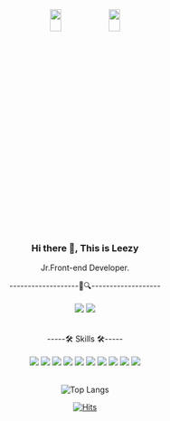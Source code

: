 <div align=center>

<img src="https://lh3.googleusercontent.com/Vq8smBDcZ1qUNQqP6PaVnlPJPUV9zDEHTBWrkPkucfN4FWWCpQvTf8zI2MrEx7P3a-wNKf1wv95Mv2zYrAqYbKf3j70JNWNw_-P4j00RIIFXSR1gVnqWeytkxqX1BfvGGqP2-NtHvBYBJ7-H3HMhZsnADSa4KlKT349Yk42iEbUm6v4_cetHxlETt7t2fRXQPGSWM6hv9pS6qRnK5wT1MLwhsulX-L4H-Ir_B7xpYd90KypJ5o47LNgLBbxgommgGOqA56onYFZ6XTzA2WlIBUsMRsqpcfRast615HINa0zKfZybAsnB_2hDePqACtNP16h1ezegqiA302bL8H5BL2cXX6Z3HKWkDm4WUt3LGvSqEH33OPbav4LwmU-fWYaWV0JOCSxNT1lTZGvoDpwLEb0tOLV8SXLZE3Ou91nDmzItsw99XTkU96a0N5AnVdOZADV_nfafBBBPCmERn8qrVAf6ltEkic98MbpI9YGCNquDFTzZdBgxqQ0rpXkmWLPmsfUP9yfHRb1st7bWvcgb6BxF3kyiwcfGF9xKmy-M2hQGzT110P02yAz9V83gZRQ8za-O8BgAujf9rnvqnIKj2_3D2MUghTsiuUeUK5CiD67l8wtPy_K3ALeYZbhgDWvE6iRZ8Y6v-yZo7QvIbYcWaaDFpHwP0r890UAXJq-JmqGqhLxC5B5Qcm65e_poFiHFowOWq28nbOCbdIbJsNsqe0hf04eJAToN-Y3UzV40wIjEBHdpNnCWqFDus6OFSiZBQ5DNkAj2zY4B8ktHjPYwQ0c9fUO_chDpnHig=w703-h937-no?authuser=0" width="20%" height="10%">
<img src="https://lh3.googleusercontent.com/kHqHKgZZ_I3EUDkKATnlROHTG7J6Mz0q_PAHFvFc8wmZ7ek6j2TbZeXmiuXzeLOQVgbWKC9XFMEBfklSxCihYyymgZoG0SJoaofjZe29pbT165qUCN4osMpL6pdP2tTgzyBZf2runj9Sr38E81khqU-6Pm09ErWa-7_8bgTh9Fs9QrCyS_zWsFdAo9YFLljkTv-f9I0cGR5pmxOIlVFMR-qA_3CztFJV4aphhpfHt6VxAx_MIulgiaYE0DZxfCJTq-r8Va3BR8Iyp3zilyNOna98K0A_MPB7lTZOAxqDkB9AEB1jvENZujh3SfTvTf_8cVlyUt-wJHWqMid-T1ETdWVgLYkIVlFQLgkAr8ncxiWPBe-feHCesQJGLOYEeLBxOfqgxE_-dGv7acJUYKdUpCAN0Vhcr1ilO6LVe-0ONpDHEcqWJNM-RKGno2ZLAvOy-uExuK1uNNv7KJ8hrobUbVi6vDaOASoiVulyrw0QtLQvwtvvvyaj3OF9y-9h2WP0t8P1ZHNEYaRxI0UQJZyWgP9T1A-QQS46VLAj52L6MMytE4NaNN5HLMgEvfYKk9Gl5J3d53t6zIdSghk4kT9kVFqQVWXAkK-pqqNlNp03FJ_q1QzojIm9ZkulGx3dveQhzyy0rIqg1chF5_5_4L1ww7BtnNG86w3rsSxt8bja_QswHPFHLUtlM5SqD5sTxlnCfgbox0Ts5B8lLbgxB-G6AeB1BrOHIGk0k9uhL6iMDTLw_N95zBCrfFVG2bLlc2EZdsVZzeaXv8q307DXvIRtt4xdnW9UGDb4_Kl1=w703-h937-no?authuser=0" width="20%" height="10%">
  
### Hi there 👋, This is Leezy

Jr.Front-end Developer.

-------------------🐯🔍-------------------
 </br>
 </br>
<a href="https://www.instagram.com/leeg1/" target="_blank"><img src="https://img.shields.io/badge/Instagram-DA1F26?style=flat-square&logo=Instagram&logoColor=white"/></a>
<a href="https://open.kakao.com/o/sBKP7N5d/" target="_blank"><img src="https://img.shields.io/badge/kakaoTalk-DA1F26?style=flat-square&logo=WeChat&logoColor=white"/></a>  
 </br>
 </br>
-----🛠 Skills 🛠-----
 </br>
 </br>
 <img src="https://img.shields.io/badge/HTML5-000000?style=flat&logo=HTML5&logoColor=white"/>
 <img src="https://img.shields.io/badge/JavaScript-000000?style=flat&logo=JavaScript&logoColor=white"/>
 <img src="https://img.shields.io/badge/CSS3-000000?style=flat&logo=CSS3&logoColor=white"/>
 <img src="https://img.shields.io/badge/Sass-000000?style=flat&logo=Sass&logoColor=white"/>
 <img src="https://img.shields.io/badge/Vue.js-000000?style=flat&logo=Vue.js&logoColor=white"/>
 <img src="https://img.shields.io/badge/React-000000?style=flat&logo=React&logoColor=white"/>
 <img src="https://img.shields.io/badge/Three.js-000000?style=flat&logo=Three.js&logoColor=white"/>
 <img src="https://img.shields.io/badge/TailwindCSS-000000?style=flat&logo=TailwindCSS&logoColor=white"/>
 <img src="https://img.shields.io/badge/MySQLS-000000?style=flat&logo=MySQL&logoColor=white"/>
 <img src="https://img.shields.io/badge/OpenAPI Initiative-000000?style=flat&logo=OpenAPI Initiative&logoColor=white"/>
 </br>
 </br>


![Top Langs](https://github-readme-stats.vercel.app/api/top-langs/?username=LeezyLazyCrazy&langs_count=10&layout=compact&theme=highcontrast&height=30) 


[![Hits](https://hits.seeyoufarm.com/api/count/incr/badge.svg?url=https%3A%2F%2Fgithub.com%2FLeezyLazyCrazy%2Fhit-counter&count_bg=%23000000&title_bg=%23FF2B08&icon=&icon_color=%23E7E7E7&title=hits&edge_flat=false)](https://hits.seeyoufarm.com)
  
  </div>
